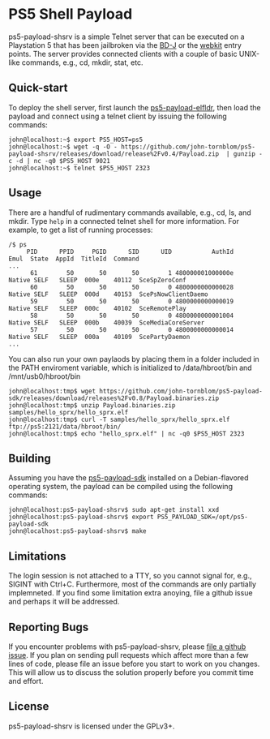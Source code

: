 # PS5 Shell Payload
ps5-payload-shsrv is a simple Telnet server that can be executed on a Playstation 5
that has been jailbroken via the [BD-J][bdj] or the [webkit][webkit] entry points.
The server provides connected clients with a couple of basic UNIX-like commands,
e.g., cd, mkdir, stat, etc.

## Quick-start
To deploy the shell server, first launch the [ps5-payload-elfldr][elfldr], then
load the payload and connect using a telnet client by issuing the following commands:

```console
john@localhost:~$ export PS5_HOST=ps5
john@localhost:~$ wget -q -O - https://github.com/john-tornblom/ps5-payload-shsrv/releases/download/release%2Fv0.4/Payload.zip  | gunzip -c -d | nc -q0 $PS5_HOST 9021
john@localhost:~$ telnet $PS5_HOST 2323
```

## Usage
There are a handful of rudimentary commands available, e.g., cd, ls, and mkdir.
Type `help` in a connected telnet shell for more information. For example, to
get a list of running processes:
```console
/$ ps
     PID      PPID     PGID      SID      UID           AuthId          Emul  State  AppId  TitleId  Command
...
      61        50       50       50        1 480000001000000e   Native SELF   SLEEP  000e    40112  SceSpZeroConf
      60        50       50       50        0 4800000000000028   Native SELF   SLEEP  000d    40153  ScePsNowClientDaemo
      59        50       50       50        0 4800000000000019   Native SELF   SLEEP  000c    40102  SceRemotePlay
      58        50       50       50        0 4800000000001004   Native SELF   SLEEP  000b    40039  SceMediaCoreServer
      57        50       50       50        0 4800000000000014   Native SELF   SLEEP  000a    40109  ScePartyDaemon
...
```

You can also run your own paylaods by placing them in a folder included in the
PATH enviroment variable, which is initialized to /data/hbroot/bin and
/mnt/usb0/hbroot/bin

```console
john@localhost:tmp$ wget https://github.com/john-tornblom/ps5-payload-sdk/releases/download/releases%2Fv0.8/Payload.binaries.zip
john@localhost:tmp$ unzip Payload.binaries.zip samples/hello_sprx/hello_sprx.elf
john@localhost:tmp$ curl -T samples/hello_sprx/hello_sprx.elf ftp://ps5:2121/data/hbroot/bin/
john@localhost:tmp$ echo "hello_sprx.elf" | nc -q0 $PS5_HOST 2323
```

## Building
Assuming you have the [ps5-payload-sdk][sdk] installed on a Debian-flavored
operating system, the payload can be compiled using the following commands:
```console
john@localhost:ps5-payload-shsrv$ sudo apt-get install xxd
john@localhost:ps5-payload-shsrv$ export PS5_PAYLOAD_SDK=/opt/ps5-payload-sdk
john@localhost:ps5-payload-shsrv$ make
```

## Limitations
The login session is not attached to a TTY, so you cannot signal for, e.g., SIGINT
with Ctrl+C. Furthermore, most of the commands are only partially implemneted.
If you find some limitation extra anoying, file a github issue and perhaps it will
be addressed.

## Reporting Bugs
If you encounter problems with ps5-payload-shsrv, please [file a github issue][issues].
If you plan on sending pull requests which affect more than a few lines of code,
please file an issue before you start to work on you changes. This will allow us
to discuss the solution properly before you commit time and effort.

## License
ps5-payload-shsrv is licensed under the GPLv3+.

[bdj]: https://github.com/john-tornblom/bdj-sdk
[sdk]: https://github.com/john-tornblom/ps5-payload-sdk
[webkit]: https://github.com/Cryptogenic/PS5-IPV6-Kernel-Exploit
[elfldr]: https://github.com/john-tornblom/ps5-payload-elfldr
[issues]: https://github.com/john-tornblom/ps5-payload-shsrv/issues/new

